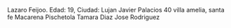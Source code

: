 Lazaro Feijoo. Edad: 19, Ciudad: Lujan
Javier Palacios 40 villa amelia, santa fe
Macarena Pischetola
Tamara Diaz 
Jose Rodriguez